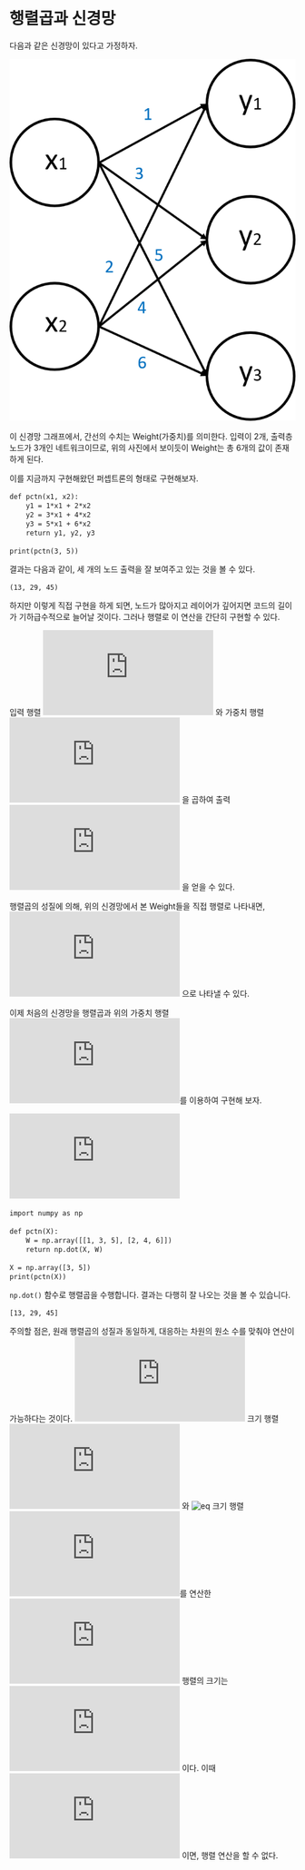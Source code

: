# 행렬곱과 신경망

다음과 같은 신경망이 있다고 가정하자.

![](image/Weight_Neural.png)

이 신경망 그래프에서, 간선의 수치는 Weight(가중치)를 의미한다. 입력이 2개, 출력층 노드가 3개인 네트워크이므로, 위의 사진에서 보이듯이 Weight는 총 6개의 값이 존재하게 된다.

이를 지금까지 구현해왔던 퍼셉트론의 형태로 구현해보자.

```
def pctn(x1, x2):
    y1 = 1*x1 + 2*x2
    y2 = 3*x1 + 4*x2
    y3 = 5*x1 + 6*x2
    return y1, y2, y3

print(pctn(3, 5))
```

결과는 다음과 같이, 세 개의 노드 출력을 잘 보여주고 있는 것을 볼 수 있다.

```
(13, 29, 45)
```

하지만 이렇게 직접 구현을 하게 되면, 노드가 많아지고 레이어가 깊어지면 코드의 길이가 기하급수적으로 늘어날 것이다. 그러나 행렬로 이 연산을 간단히 구현할 수 있다.

입력 행렬 ![eq](https://latex.codecogs.com/png.latex?X%20%3D%20%5Cbegin%7Bpmatrix%7D%20x_1%20%5C%20x_2%20%5Cend%7Bpmatrix%7D) 와 가중치 행렬 ![eq](https://latex.codecogs.com/png.latex?X%20%3D%20%5Cbegin%7Bpmatrix%7D%20w_1_1%20%5C%20w_2_1%20%5C%20w_3_1%20%5C%5C%20w_1_2%20%5C%20w_2_2%20%5C%20w_3_2%20%5Cend%7Bpmatrix%7D) 을 곱하여 출력 ![eq](https://latex.codecogs.com/png.latex?Y%20%3D%20%5Cbegin%7Bpmatrix%7D%20y_1%20%5C%20y_2%20%5C%20y_3%20%5Cend%7Bpmatrix%7D) 을 얻을 수 있다.

행렬곱의 성질에 의해, 위의 신경망에서 본 Weight들을 직접 행렬로 나타내면, ![eq](https://latex.codecogs.com/png.latex?W%20%3D%20%5Cbegin%7Bpmatrix%7D%201%20%5C%203%20%5C%205%20%5C%5C%202%20%5C%204%20%5C%206%20%5Cend%7Bpmatrix%7D) 으로 나타낼 수 있다. 

이제 처음의 신경망을 행렬곱과 위의 가중치 행렬 ![eq](https://latex.codecogs.com/png.latex?W)를 이용하여 구현해 보자.

![eq](https://latex.codecogs.com/png.latex?%5Cbegin%7Bpmatrix%7D%20x_1%20%5C%20x_2%20%5Cend%7Bpmatrix%7D%20%5Ccdot%20%5Cbegin%7Bpmatrix%7D%20w_1_1%20%5C%20w_2_1%20%5C%20w_3_1%20%5C%5C%20w_1_2%20%5C%20w_2_2%20%5C%20w_3_2%20%5Cend%7Bpmatrix%7D%20%3D%20%5Cbegin%7Bpmatrix%7D%20y_1%20%5C%20y_2%20%5C%20y_3%20%5Cend%7Bpmatrix%7D)

```
import numpy as np

def pctn(X):
    W = np.array([[1, 3, 5], [2, 4, 6]])
    return np.dot(X, W)

X = np.array([3, 5])
print(pctn(X))
```

`np.dot()` 함수로 행렬곱을 수행합니다. 결과는 다행히 잘 나오는 것을 볼 수 있습니다.
```
[13, 29, 45]
```

주의할 점은, 원래 행렬곱의 성질과 동일하게, 대응하는 차원의 원소 수를 맞춰야 연산이 가능하다는 것이다. ![eq](https://latex.codecogs.com/png.latex?%28a%5Ctimes%20b%29) 크기 행렬 ![eq](https://latex.codecogs.com/png.latex?X) 와 ![eq](https://latex.codecogs.com/png.latex?%28c\times%20d%29) 크기 행렬 ![eq](https://latex.codecogs.com/png.latex?W)를 연산한 ![eq](https://latex.codecogs.com/png.latex?Y%3DX%5Ccdot%20W) 행렬의 크기는 ![eq](https://latex.codecogs.com/png.latex?%28a%5Ctimes%20d%29) 이다. 이때 ![eq](https://latex.codecogs.com/png.latex?b%20%5Cneq%20c) 이면, 행렬 연산을 할 수 없다.
